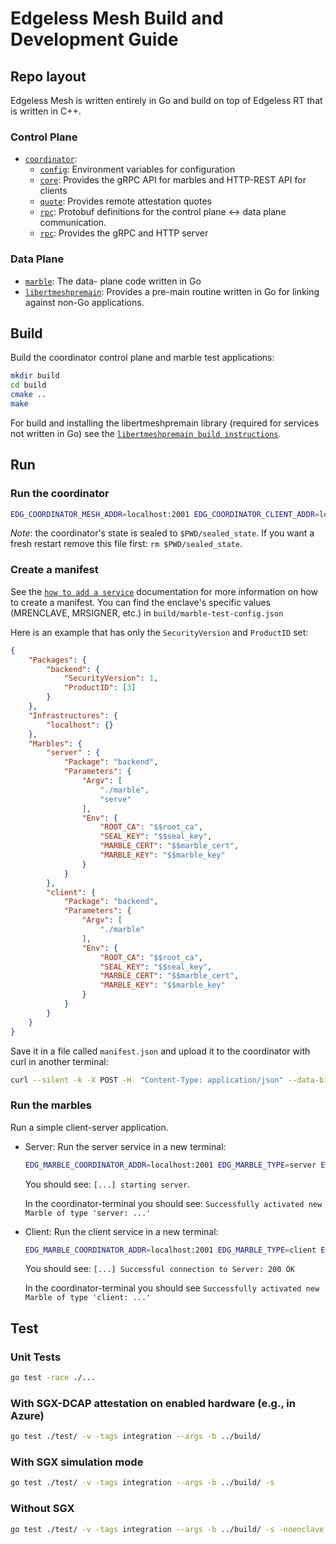 
# Edgeless Mesh Build and Development Guide

## Repo layout

Edgeless Mesh is written entirely in Go and build on top of Edgeless RT that is written in C++.

### Control Plane

* [`coordinator`](coordinator):
    * [`config`](coordinator/config): Environment variables for configuration
    * [`core`](coordinator/core): Provides the gRPC API for marbles and HTTP-REST API for clients
    * [`quote`](coordinator/quote): Provides remote attestation quotes
    * [`rpc`](coordinator/rpc): Protobuf definitions for the control plane <-> data plane communication.
    * [`rpc`](coordinator/rpc): Provides the gRPC and HTTP server

### Data Plane

* [`marble`](marble): The data- plane code written in Go
* [`libertmeshpremain`](libertmeshpremain): Provides a pre-main routine written in Go for linking against non-Go applications.

## Build

Build the coordinator control plane and marble test applications:

```bash
mkdir build
cd build
cmake ..
make
```

For build and installing the libertmeshpremain library (required for services not written in Go) see the [`libertmeshpremain build instructions`](libertmeshpremain/README.md).

## Run

### Run the coordinator

```bash
EDG_COORDINATOR_MESH_ADDR=localhost:2001 EDG_COORDINATOR_CLIENT_ADDR=localhost:4433 EDG_COORDINATOR_DNS_NAMES=localhost EDG_COORDINATOR_SEAL_DIR=$PWD OE_SIMULATION=1 erthost build/coordinator-enclave.signed
```

*Note*: the coordinator's state is sealed to `$PWD/sealed_state`. If you want a fresh restart remove this file first: `rm $PWD/sealed_state`.

### Create a manifest

See the [`how to add a service`](TODO) documentation for more information on how to create a manifest.
You can find the enclave's specific values (MRENCLAVE, MRSIGNER, etc.) in `build/marble-test-config.json`

Here is an example that has only the `SecurityVersion` and `ProductID` set:

```json
{
	"Packages": {
		"backend": {
			"SecurityVersion": 1,
			"ProductID": [3]
		}
	},
	"Infrastructures": {
		"localhost": {}
	},
	"Marbles": {
		"server" : {
			"Package": "backend",
			"Parameters": {
				"Argv": [
					"./marble",
					"serve"
				],
				"Env": {
					"ROOT_CA": "$$root_ca",
					"SEAL_KEY": "$$seal_key",
					"MARBLE_CERT": "$$marble_cert",
					"MARBLE_KEY": "$$marble_key"
				}
			}
		},
		"client": {
			"Package": "backend",
			"Parameters": {
				"Argv": [
					"./marble"
				],
				"Env": {
					"ROOT_CA": "$$root_ca",
					"SEAL_KEY": "$$seal_key",
					"MARBLE_CERT": "$$marble_cert",
					"MARBLE_KEY": "$$marble_key"
				}
			}
	    }
	}
}
```

Save it in a file called `manifest.json` and upload it to the coordinator with curl in another terminal:

```bash
curl --silent -k -X POST -H  "Content-Type: application/json" --data-binary @manifest.json "https://localhost:4433/manifest"
```

### Run the marbles

Run a simple client-server application.

* Server:
    Run the server service in a new terminal:

    ```bash
    EDG_MARBLE_COORDINATOR_ADDR=localhost:2001 EDG_MARBLE_TYPE=server EDG_MARBLE_UUID_FILE=$PWD/server_uuid EDG_MARBLE_DNS_NAMES=localhost EDG_TEST_ADDR=localhost:8001 OE_SIMULATION=1 erthost build/marble-test-enclave.signed
    ```

    You should see: `[...] starting server`.

    In the coordinator-terminal you should see: `Successfully activated new Marble of type 'server: ...'`

* Client:
    Run the client service in a new terminal:

    ```bash
    EDG_MARBLE_COORDINATOR_ADDR=localhost:2001 EDG_MARBLE_TYPE=client EDG_MARBLE_UUID_FILE=$PWD/client_uuid EDG_MARBLE_DNS_NAMES=localhost EDG_TEST_ADDR=localhost:8001 OE_SIMULATION=1 erthost build/marble-test-enclave.signed
    ```

    You should see: `[...] Successful connection to Server: 200 OK`

    In the coordinator-terminal you should see `Successfully activated new Marble of type 'client: ...'`

## Test

### Unit Tests

```bash
go test -race ./...
```

### With SGX-DCAP attestation on enabled hardware (e.g., in Azure)

```bash
go test ./test/ -v -tags integration --args -b ../build/
```

### With SGX simulation mode

```bash
go test ./test/ -v -tags integration --args -b ../build/ -s
```

### Without SGX

```bash
go test ./test/ -v -tags integration --args -b ../build/ -s -noenclave
```